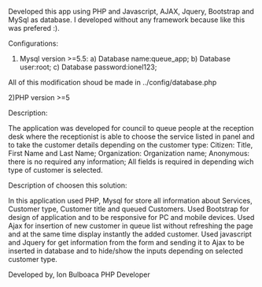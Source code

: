 Developed this app using PHP and Javascript, AJAX, Jquery, Bootstrap and MySql as database. I developed without any framework because like this was prefered :).

Configurations:
1) Mysql version >=5.5:
    a) Database name:queue_app;
    b) Database user:root;
    c) Database password:ionel123;

All of this modification shoud be made in ../config/database.php

2)PHP version >=5

Description:

  The application was developed for council to queue people at the reception
desk where the receptionist is able to choose the service listed in panel and to take the customer details depending on the customer type:
Citizen: Title, First Name and Last Name;
Organization: Organization name;
Anonymous: there is no required any information;
All fields is required in depending wich type of customer is selected.

Description of choosen this solution:

  In this application used PHP, Mysql for store all information about Services, Customer type, Customer title and queued Customers.
Used Bootstrap for design of application and to be responsive for PC and mobile devices. Used Ajax for insertion of new customer in queue list without refreshing the page and at the same time display instantly the added customer. Used javascript and Jquery for get information from the form and sending it to Ajax to be inserted in database and to hide/show the inputs depending on selected customer type.

Developed by,
Ion Bulboaca
PHP Developer

